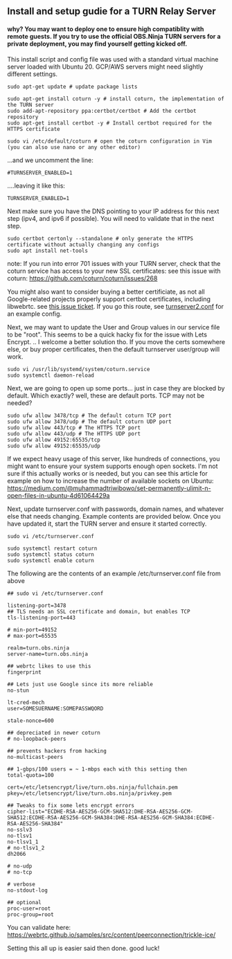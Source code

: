 ## Install and setup gudie for a TURN Relay Server

#### why? You may want to deploy one to ensure high compatiblity with remote guests. If you try to use the official OBS.Ninja TURN servers for a private deployment, you may find yourself getting kicked off.

This install script and config file was used with a standard virtual machine server loaded with Ubuntu 20.  GCP/AWS servers might need slightly different settings.

```
sudo apt-get update # update package lists
 
sudo apt-get install coturn -y # install coturn, the implementation of the TURN server
sudo add-apt-repository ppa:certbot/certbot # Add the certbot repository
sudo apt-get install certbot -y # Install certbot required for the HTTPS certificate

sudo vi /etc/default/coturn # open the coturn configuration in Vim (you can also use nano or any other editor)
```
...and we uncomment the line:
```
#TURNSERVER_ENABLED=1
```
….leaving it like this:
```
TURNSERVER_ENABLED=1
```
Next make sure you have the DNS pointing to your IP address for this next step (ipv4, and ipv6 if possible). You will need to validate that in the next step.
```
sudo certbot certonly --standalone # only generate the HTTPS certificate without actually changing any configs
sudo apt install net-tools
```
note: If you run into error 701 issues with your TURN server, check that the coturn service has access to your new SSL certificates:
see this issue with coturn: https://github.com/coturn/coturn/issues/268

You might also want to consider buying a better certificiate, as not all Google-related projects properly support certbot certificates, including libwebrtc. see [this issue ticket](https://github.com/coturn/coturn/issues/240#issuecomment-648550885).  If you go this route, see [turnserver2.conf](https://github.com/steveseguin/obsninja/blob/master/turnserver2.conf) for an example config.

Next, we may want to update the User and Group values in our service file to be "root". This seems to be a quick hacky fix for the issue with Lets Encrypt. ..  I welcome a better solution tho.  If you move the certs somewhere else, or buy proper certificates, then the default turnserver user/group will work.

```
sudo vi /usr/lib/systemd/system/coturn.service
sudo systemctl daemon-reload
```

Next, we are going to open up some ports... just in case they are blocked by default. Which exactly? well, these are default ports. TCP may not be needed?
```
sudo ufw allow 3478/tcp # The default coturn TCP port
sudo ufw allow 3478/udp # The default coturn UDP port
sudo ufw allow 443/tcp # The HTTPS TCP port
sudo ufw allow 443/udp # The HTTPS UDP port
sudo ufw allow 49152:65535/tcp
sudo ufw allow 49152:65535/udp
```

If we expect heavy usage of this server, like hundreds of connections, you might want to ensure your system supports enough open sockets. I'm not sure if this actually works or is needed, but you can see this article for example on how to increase the number of available sockets on Ubuntu: https://medium.com/@muhammadtriwibowo/set-permanently-ulimit-n-open-files-in-ubuntu-4d61064429a  


Next, update turnserver.conf with passwords, domain names, and whatever else that needs changing.  Example contents are provided below.  Once you have updated it, start the TURN server and ensure it started correctly. 
```
sudo vi /etc/turnserver.conf

sudo systemctl restart coturn
sudo systemctl status coturn
sudo systemctl enable coturn
```

The following are the contents of an example /etc/turnserver.conf file from above
```
## sudo vi /etc/turnserver.conf

listening-port=3478
## TLS needs an SSL certificate and domain, but enables TCP
tls-listening-port=443

# min-port=49152
# max-port=65535

realm=turn.obs.ninja
server-name=turn.obs.ninja

## webrtc likes to use this
fingerprint

## Lets just use Google since its more reliable
no-stun

lt-cred-mech
user=SOMESUERNAME:SOMEPASSWQORD

stale-nonce=600

## depreciated in newer coturn
# no-loopback-peers

## prevents hackers from hacking
no-multicast-peers

## 1-gbps/100 users = ~ 1-mbps each with this setting then
total-quota=100

cert=/etc/letsencrypt/live/turn.obs.ninja/fullchain.pem
pkey=/etc/letsencrypt/live/turn.obs.ninja/privkey.pem

## Tweaks to fix some lets encrypt errors
cipher-list="ECDHE-RSA-AES256-GCM-SHA512:DHE-RSA-AES256-GCM-SHA512:ECDHE-RSA-AES256-GCM-SHA384:DHE-RSA-AES256-GCM-SHA384:ECDHE-RSA-AES256-SHA384"
no-sslv3
no-tlsv1
no-tlsv1_1
# no-tlsv1_2
dh2066

# no-udp
# no-tcp

# verbose
no-stdout-log

## optional
proc-user=root
proc-group=root

```

You can validate here: https://webrtc.github.io/samples/src/content/peerconnection/trickle-ice/

Setting this all up is easier said then done. good luck!
